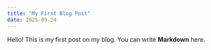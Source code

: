 ```yaml
---
title: "My First Blog Post"
date: 2025-09-24
---
```


Hello! This is my first post on my blog. You can write **Markdown** here.
